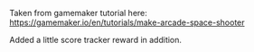 Taken from gamemaker tutorial here:
https://gamemaker.io/en/tutorials/make-arcade-space-shooter

Added a little score tracker reward in addition.